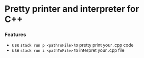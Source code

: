 # Pretty printer and interpreter for C++

### Features
* use ```stack run p <pathToFile>``` to pretty print your .cpp code
* use ```stack run i <pathToFile>``` to interpret your .cpp file
